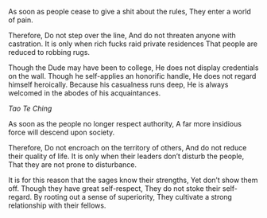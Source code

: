 As soon as people cease to give a shit about the rules,
They enter a world of pain.

Therefore,
Do not step over the line,
And do not threaten anyone with castration.
It is only when rich fucks raid private residences
That people are reduced to robbing rugs.

Though the Dude may have been to college,
He does not display credentials on the wall.
Though he self-applies an honorific handle,
He does not regard himself heroically.
Because his casualness runs deep,
He is always welcomed in the abodes of his acquaintances.

*Tao Te Ching*

As soon as the people no longer respect authority,
A far more insidious force will descend upon society.

Therefore,
Do not encroach on the territory of others,
And do not reduce their quality of life.
It is only when their leaders don’t disturb the people,
That they are not prone to disturbance.

It is for this reason that the sages know their strengths,
Yet don’t show them off.
Though they have great self-respect,
They do not stoke their self-regard.
By rooting out a sense of superiority,
They cultivate a strong relationship with their fellows.